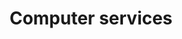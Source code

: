 ---
title: Computer services
longTitle: 'Computer services'
tags:
- gccommon
broaderTerm:
- "[[Technical services]]"
french:
- "[[Services informatiques]]"
---